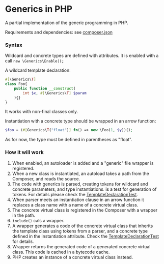# Generics in PHP
A partial implementation of the generic programming in PHP.


Requirements and dependencies: see [composer.json](https://github.com/grikdotnet/generics/blob/master/composer.json)

### Syntax
Wildcard and concrete types are defined with attributes. 
It is enabled with a call `new \Generics\Enable();`

A wildcard template declaration:
```php
#[\Generics\T]
class Foo{
    public function __construct(
        int $x, #[\Generics\T] $param
    ){}
}
```
It works with non-final classes only.

Instantiation with a concrete type should be wrapped in an arrow function:
```php
$foo = (#[Generics\T("float")] fn() => new \Foo(1, $y))();
```
As for now, the type must be defined in parentheses as "float".

### How it will work
1. When enabled, an autoloader is added and a "generic" file wrapper is registered. 
2. When a new class is instantiated, an autoload takes a path from the Composer, and reads the source. 
3. The code with generics is parsed, creating tokens for wildcard and concrete parameters, and type instantiations.
 is a test for generation of tokens. 
For details please check the [TemplateDeclarationTest](https://github.com/grikdotnet/generics/blob/master/tests/TemplateDeclarationTest.php). 
4. When parser meets an instantiation clause in an arrow function it replaces 
a class name with a name of a concrete virtual class.
6. The concrete virtual class is registered in the Composer with a wrapper in the path.
7. `include()` cals a wrapper. 
8. A wrapper generates a code of the concrete virtual class that inherits the template class
using tokens from a parser, and a concrete type defined in the instantiation attribute.
Check the [TemplateDeclarationTest](https://github.com/grikdotnet/generics/blob/master/tests/TemplateDeclarationTest.php)
for details. 
8. Wrapper returns the generated code of a generated concrete virtual class. This code is cached in a bytecode cache.
9. PHP creates an instance of a concrete virtual class instead.